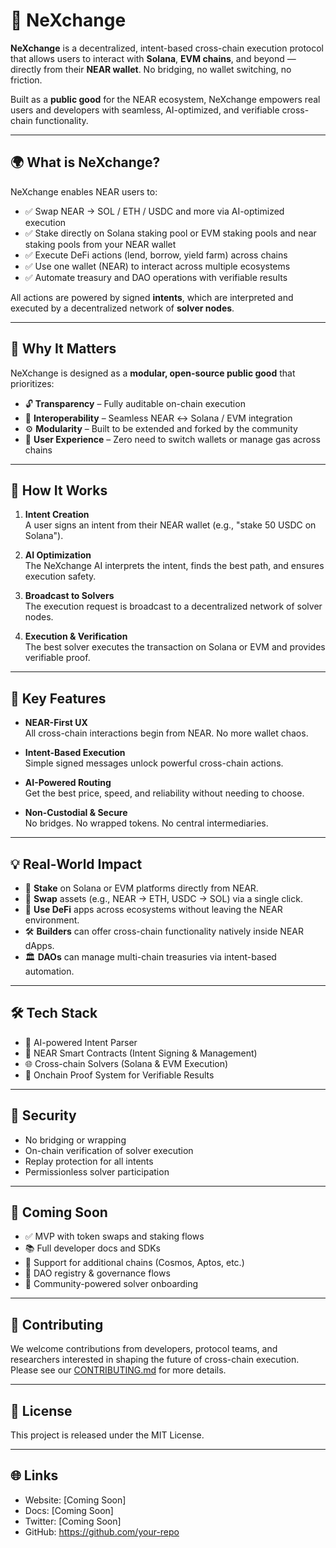# 🔀 NeXchange

**NeXchange** is a decentralized, intent-based cross-chain execution protocol that allows users to interact with **Solana**, **EVM chains**, and beyond — directly from their **NEAR wallet**. No bridging, no wallet switching, no friction.

Built as a **public good** for the NEAR ecosystem, NeXchange empowers real users and developers with seamless, AI-optimized, and verifiable cross-chain functionality.

---

## 🌍 What is NeXchange?

NeXchange enables NEAR users to:

- ✅ Swap NEAR → SOL / ETH / USDC and more via AI-optimized execution
- ✅ Stake directly on Solana staking pool or EVM staking pools and near staking pools from your NEAR wallet
- ✅ Execute DeFi actions (lend, borrow, yield farm) across chains
- ✅ Use one wallet (NEAR) to interact across multiple ecosystems
- ✅ Automate treasury and DAO operations with verifiable results

All actions are powered by signed **intents**, which are interpreted and executed by a decentralized network of **solver nodes**.

---

## 🧱 Why It Matters

NeXchange is designed as a **modular, open-source public good** that prioritizes:

- 🔓 **Transparency** – Fully auditable on-chain execution
- 🔁 **Interoperability** – Seamless NEAR ↔ Solana / EVM integration
- ⚙️ **Modularity** – Built to be extended and forked by the community
- 👤 **User Experience** – Zero need to switch wallets or manage gas across chains

---

## 🤖 How It Works

1. **Intent Creation**  
   A user signs an intent from their NEAR wallet (e.g., "stake 50 USDC on Solana").

2. **AI Optimization**  
   The NeXchange AI interprets the intent, finds the best path, and ensures execution safety.

3. **Broadcast to Solvers**  
   The execution request is broadcast to a decentralized network of solver nodes.

4. **Execution & Verification**  
   The best solver executes the transaction on Solana or EVM and provides verifiable proof.

---

## 🌟 Key Features

- **NEAR-First UX**  
  All cross-chain interactions begin from NEAR. No more wallet chaos.

- **Intent-Based Execution**  
  Simple signed messages unlock powerful cross-chain actions.

- **AI-Powered Routing**  
  Get the best price, speed, and reliability without needing to choose.

- **Non-Custodial & Secure**  
  No bridges. No wrapped tokens. No central intermediaries.

---

## 💡 Real-World Impact

- 🧾 **Stake** on Solana or EVM platforms directly from NEAR.
- 🔄 **Swap** assets (e.g., NEAR → ETH, USDC → SOL) via a single click.
- 🧠 **Use DeFi** apps across ecosystems without leaving the NEAR environment.
- 🛠 **Builders** can offer cross-chain functionality natively inside NEAR dApps.
- 🏛 **DAOs** can manage multi-chain treasuries via intent-based automation.

---

## 🛠 Tech Stack

- 🧠 AI-powered Intent Parser
- 🔗 NEAR Smart Contracts (Intent Signing & Management)
- 🌐 Cross-chain Solvers (Solana & EVM Execution)
- 📜 Onchain Proof System for Verifiable Results

---

## 🔐 Security

- No bridging or wrapping
- On-chain verification of solver execution
- Replay protection for all intents
- Permissionless solver participation

---

## 🚀 Coming Soon

- ✅ MVP with token swaps and staking flows
- 📚 Full developer docs and SDKs
- 🌉 Support for additional chains (Cosmos, Aptos, etc.)
- 🧱 DAO registry & governance flows
- 💬 Community-powered solver onboarding

---

## 🤝 Contributing

We welcome contributions from developers, protocol teams, and researchers interested in shaping the future of cross-chain execution. Please see our [CONTRIBUTING.md](./CONTRIBUTING.md) for more details.

---

## 📄 License

This project is released under the MIT License.

---

## 🌐 Links

- Website: [Coming Soon]
- Docs: [Coming Soon]
- Twitter: [Coming Soon]
- GitHub: https://github.com/your-repo
